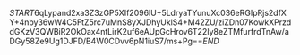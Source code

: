 $START$6qLypand2xa3Z3zGP5XIf2096lU+5LdryaTYunuXc036eRGIpRjs2dfXY+4nby36wW4C5FtZ5rc7uMnS8yXJDhyUklS4+M42ZU/ziZDn07KowkXPrzddGKzV3QWBiR2OkOax4ntLirK2uf6eAUpGcHrov6T22Iy8eZTMfurfrdTnAw/aDGy58Ze9Ug1DJFD/B4W0CDvv6pN1iuS7/ms+Pg==$END$